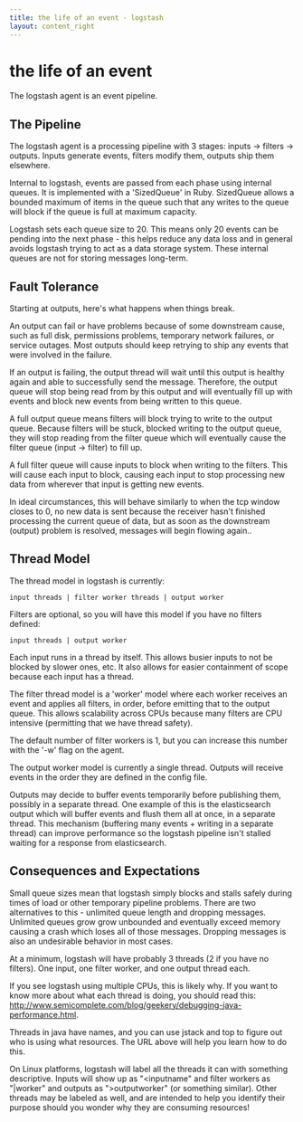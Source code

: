```yaml
---
title: the life of an event - logstash
layout: content_right
---
```

# the life of an event

The logstash agent is an event pipeline.

## The Pipeline

The logstash agent is a processing pipeline with 3 stages: inputs -> filters ->
outputs. Inputs generate events, filters modify them, outputs ship them
elsewhere.

Internal to logstash, events are passed from each phase using internal queues.
It is implemented with a 'SizedQueue' in Ruby. SizedQueue allows a bounded
maximum of items in the queue such that any writes to the queue will block if
the queue is full at maximum capacity.

Logstash sets each queue size to 20. This means only 20 events can be pending
into the next phase - this helps reduce any data loss and in general avoids
logstash trying to act as a data storage system. These internal queues are not
for storing messages long-term.

## Fault Tolerance

Starting at outputs, here's what happens when things break.

An output can fail or have problems because of some downstream cause, such as
full disk, permissions problems, temporary network failures, or service
outages. Most outputs should keep retrying to ship any events that were
involved in the failure.

If an output is failing, the output thread will wait until this output is
healthy again and able to successfully send the message. Therefore, the output
queue will stop being read from by this output and will eventually fill up with
events and block new events from being written to this queue.

A full output queue means filters will block trying to write to the output
queue. Because filters will be stuck, blocked writing to the output queue, they
will stop reading from the filter queue which will eventually cause the filter
queue (input -> filter) to fill up.

A full filter queue will cause inputs to block when writing to the filters.
This will cause each input to block, causing each input to stop processing new
data from wherever that input is getting new events.

In ideal circumstances, this will behave similarly to when the tcp window
closes to 0, no new data is sent because the receiver hasn't finished
processing the current queue of data, but as soon as the downstream (output)
problem is resolved, messages will begin flowing again..

## Thread Model

The thread model in logstash is currently:

    input threads | filter worker threads | output worker

Filters are optional, so you will have this model if you have no filters
defined:

    input threads | output worker

Each input runs in a thread by itself. This allows busier inputs to not be
blocked by slower ones, etc. It also allows for easier containment of scope
because each input has a thread.

The filter thread model is a 'worker' model where each worker receives an event
and applies all filters, in order, before emitting that to the output queue.
This allows scalability across CPUs because many filters are CPU intensive
(permitting that we have thread safety). 

The default number of filter workers is 1, but you can increase this number
with the '-w' flag on the agent.

The output worker model is currently a single thread. Outputs will receive
events in the order they are defined in the config file. 

Outputs may decide to buffer events temporarily before publishing them,
possibly in a separate thread. One example of this is the elasticsearch output
which will buffer events and flush them all at once, in a separate thread. This
mechanism (buffering many events + writing in a separate thread) can improve
performance so the logstash pipeline isn't stalled waiting for a response from
elasticsearch.

## Consequences and Expectations

Small queue sizes mean that logstash simply blocks and stalls safely during
times of load or other temporary pipeline problems. There are two alternatives
to this - unlimited queue length and dropping messages. Unlimited queues grow
grow unbounded and eventually exceed memory causing a crash which loses all of
those messages. Dropping messages is also an undesirable behavior in most cases.

At a minimum, logstash will have probably 3 threads (2 if you have no filters).
One input, one filter worker, and one output thread each.

If you see logstash using multiple CPUs, this is likely why. If you want to
know more about what each thread is doing, you should read this:
<http://www.semicomplete.com/blog/geekery/debugging-java-performance.html>.

Threads in java have names, and you can use jstack and top to figure out who is
using what resources. The URL above will help you learn how to do this.

On Linux platforms, logstash will label all the threads it can with something
descriptive. Inputs will show up as "<inputname" and filter workers as
"|worker" and outputs as ">outputworker" (or something similar).  Other threads
may be labeled as well, and are intended to help you identify their purpose
should you wonder why they are consuming resources!

